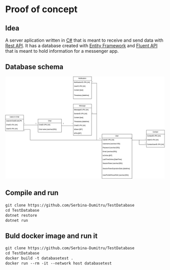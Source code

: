 # Proof of concept

## Idea
A server aplication written in [C#](https://learn.microsoft.com/en-us/dotnet/csharp/) that is meant to receive and send data with [Rest API](https://en.wikipedia.org/wiki/Overview_of_RESTful_API_Description_Languages).
It has a database created with [Entity Framework](https://learn.microsoft.com/en-us/aspnet/entity-framework) and [Fluent API](https://learn.microsoft.com/en-us/ef/ef6/modeling/code-first/fluent/types-and-properties) that is meant to hold information for a messenger app.

## Database schema
![database schema](./Images/Database_Schema.png)

## Compile and run
```
git clone https://github.com/Serbina-Dumitru/TestDatabase
cd TestDatabase
dotnet restore
dotnet run
```

## Buld docker image and run it
```
git clone https://github.com/Serbina-Dumitru/TestDatabase
cd TestDatabase
docker build -t databasetest .
docker run --rm -it --network host databasetest
```

